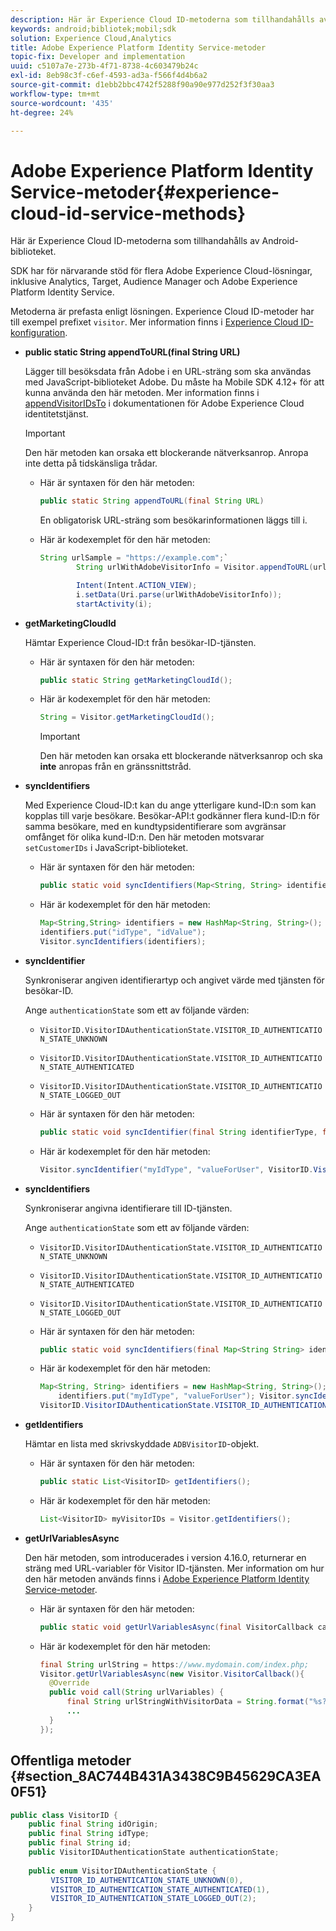```yaml
---
description: Här är Experience Cloud ID-metoderna som tillhandahålls av Android-biblioteket.
keywords: android;bibliotek;mobil;sdk
solution: Experience Cloud,Analytics
title: Adobe Experience Platform Identity Service-metoder
topic-fix: Developer and implementation
uuid: c5107a7e-273b-4f71-8738-4c603479b24c
exl-id: 8eb98c3f-c6ef-4593-ad3a-f566f4d4b6a2
source-git-commit: d1ebb2bbc4742f5288f90a90e977d252f3f30aa3
workflow-type: tm+mt
source-wordcount: '435'
ht-degree: 24%

---
```


# Adobe Experience Platform Identity Service-metoder{#experience-cloud-id-service-methods}

Här är Experience Cloud ID-metoderna som tillhandahålls av Android-biblioteket.

SDK har för närvarande stöd för flera Adobe Experience Cloud-lösningar, inklusive Analytics, Target, Audience Manager och Adobe Experience Platform Identity Service.

Metoderna är prefasta enligt lösningen. Experience Cloud ID-metoder har till exempel prefixet `visitor`. Mer information finns i [Experience Cloud ID-konfiguration](/help/android/c-marketing-cloud/mcvid.md).

* **public static String appendToURL(final String URL)**

   Lägger till besöksdata från Adobe i en URL-sträng som ska användas med JavaScript-biblioteket Adobe. Du måste ha Mobile SDK 4.12+ för att kunna använda den här metoden. Mer information finns i [appendVisitorIDsTo](https://experienceleague.adobe.com/docs/id-service/using/id-service-api/methods/appendvisitorid.html) i dokumentationen för Adobe Experience Cloud identitetstjänst.

   >[!IMPORTANT]
   >
   >Den här metoden kan orsaka ett blockerande nätverksanrop. Anropa inte detta på tidskänsliga trådar.

   * Här är syntaxen för den här metoden:

      ```java
      public static String appendToURL(final String URL) 
      ```

      En obligatorisk URL-sträng som besökarinformationen läggs till i.

   * Här är kodexemplet för den här metoden:

      ```java
      String urlSample = "https://example.com";`
              String urlWithAdobeVisitorInfo = Visitor.appendToURL(urlSample);
      
              Intent(Intent.ACTION_VIEW);
              i.setData(Uri.parse(urlWithAdobeVisitorInfo));
              startActivity(i);
      ```

* **getMarketingCloudId**

   Hämtar Experience Cloud-ID:t från besökar-ID-tjänsten.

   * Här är syntaxen för den här metoden:

      ```java
      public static String getMarketingCloudId(); 
      ```

   * Här är kodexemplet för den här metoden:

      ```java
      String = Visitor.getMarketingCloudId();
      ```

      >[!IMPORTANT]
      >
      >Den här metoden kan orsaka ett blockerande nätverksanrop och ska **inte** anropas från en gränssnittstråd.

* **syncIdentifiers**

   Med Experience Cloud-ID:t kan du ange ytterligare kund-ID:n som kan kopplas till varje besökare. Besökar-API:t godkänner flera kund-ID:n för samma besökare, med en kundtypsidentifierare som avgränsar omfånget för olika kund-ID:n. Den här metoden motsvarar `setCustomerIDs` i JavaScript-biblioteket.

   * Här är syntaxen för den här metoden:

      ```java
      public static void syncIdentifiers(Map<String, String> identifiers); 
      ```

   * Här är kodexemplet för den här metoden:

      ```java
      Map<String,String> identifiers = new HashMap<String, String>();
      identifiers.put("idType", "idValue");
      Visitor.syncIdentifiers(identifiers);
      ```

* **syncIdentifier**

   Synkroniserar angiven identifierartyp och angivet värde med tjänsten för besökar-ID.

   Ange `authenticationState` som ett av följande värden:

   * `VisitorID.VisitorIDAuthenticationState.VISITOR_ID_AUTHENTICATION_STATE_UNKNOWN`
   * `VisitorID.VisitorIDAuthenticationState.VISITOR_ID_AUTHENTICATION_STATE_AUTHENTICATED`
   * `VisitorID.VisitorIDAuthenticationState.VISITOR_ID_AUTHENTICATION_STATE_LOGGED_OUT`

   * Här är syntaxen för den här metoden:

      ```java
      public static void syncIdentifier(final String identifierType, final String identifier, final VisitorID.VisitorIDAuthenticationState authenticationState);
      ```

   * Här är kodexemplet för den här metoden:

      ```java
      Visitor.syncIdentifier("myIdType", "valueForUser", VisitorID.VisitorIDAuthenticationState.VISITOR_ID_AUTHENTICATION_STATE_LOGGED_OUT);
      ```

* **syncIdentifiers**

   Synkroniserar angivna identifierare till ID-tjänsten.

   Ange `authenticationState` som ett av följande värden:
   * `VisitorID.VisitorIDAuthenticationState.VISITOR_ID_AUTHENTICATION_STATE_UNKNOWN`
   * `VisitorID.VisitorIDAuthenticationState.VISITOR_ID_AUTHENTICATION_STATE_AUTHENTICATED`
   * `VisitorID.VisitorIDAuthenticationState.VISITOR_ID_AUTHENTICATION_STATE_LOGGED_OUT`

   * Här är syntaxen för den här metoden:

      ```java
      public static void syncIdentifiers(final Map<String String> identifiers, final VisitorID.VisitorIDAuthenticationState authenticationState);
      ```

   * Här är kodexemplet för den här metoden:

      ```java
      Map<String, String> identifiers = new HashMap<String, String>();
          identifiers.put("myIdType", "valueForUser"); Visitor.syncIdentifiers(identifiers,
      VisitorID.VisitorIDAuthenticationState.VISITOR_ID_AUTHENTICATION_STATE_AUTHENTICATED); 
      ```

* **getIdentifiers**

   Hämtar en lista med skrivskyddade `ADBVisitorID`-objekt.

   * Här är syntaxen för den här metoden:

      ```java
      public static List<VisitorID> getIdentifiers(); 
      ```

   * Här är kodexemplet för den här metoden:

      ```java
      List<VisitorID> myVisitorIDs = Visitor.getIdentifiers(); 
      ```

* **getUrlVariablesAsync**

   Den här metoden, som introducerades i version 4.16.0, returnerar en sträng med URL-variabler för Visitor ID-tjänsten. Mer information om hur den här metoden används finns i [Adobe Experience Platform Identity Service-metoder](/help/android/reference/hybrid-app.md).

   * Här är syntaxen för den här metoden:

      ```java
      public static void getUrlVariablesAsync(final VisitorCallback callback);
      ```

   * Här är kodexemplet för den här metoden:

      ```java
      final String urlString = https://www.mydomain.com/index.php; 
      Visitor.getUrlVariablesAsync(new Visitor.VisitorCallback(){ 
        @Override 
        public void call(String urlVariables) { 
            final String urlStringWithVisitorData = String.format("%s?%s", urlString, urlVariables); 
            ...
        } 
      });
      ```

## Offentliga metoder {#section_8AC744B431A3438C9B45629CA3EA0F51}

```java
public class VisitorID { 
    public final String idOrigin; 
    public final String idType; 
    public final String id; 
    public VisitorIDAuthenticationState authenticationState; 
 
    public enum VisitorIDAuthenticationState { 
         VISITOR_ID_AUTHENTICATION_STATE_UNKNOWN(0), 
         VISITOR_ID_AUTHENTICATION_STATE_AUTHENTICATED(1), 
         VISITOR_ID_AUTHENTICATION_STATE_LOGGED_OUT(2); 
    } 
}
```
